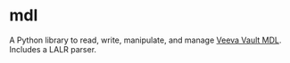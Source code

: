 # mdl

A Python library to read, write, manipulate, and manage [Veeva Vault MDL](https://developer.veevavault.com/mdl/#mdl-overview). Includes a LALR parser.
